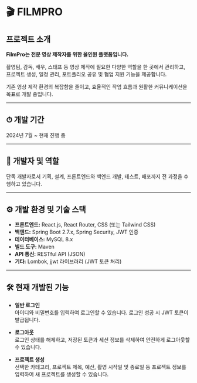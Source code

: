 # 🎬 FILMPRO
## 프로젝트 소개

**FilmPro는 전문 영상 제작자를 위한 올인원 플랫폼입니다.**

촬영팀, 감독, 배우, 스태프 등 영상 제작에 필요한 다양한 역할을 한 곳에서 관리하고,  
프로젝트 생성, 일정 관리, 포트폴리오 공유 및 협업 지원 기능을 제공합니다.  

기존 영상 제작 환경의 복잡함을 줄이고, 효율적인 작업 흐름과 원활한 커뮤니케이션을 목표로 개발 중입니다.

---

## ⏱ 개발 기간

2024년 7월 ~ 현재 진행 중

---

## 👤 개발자 및 역할

단독 개발자로서 기획, 설계, 프론트엔드와 백엔드 개발, 테스트, 배포까지 전 과정을 수행하고 있습니다.

---

## ⚙ 개발 환경 및 기술 스택

- **프론트엔드:** React.js, React Router, CSS (또는 Tailwind CSS)  
- **백엔드:** Spring Boot 2.7.x, Spring Security, JWT 인증  
- **데이터베이스:** MySQL 8.x  
- **빌드 도구:** Maven  
- **API 통신:** RESTful API (JSON)  
- **기타:** Lombok, jjwt 라이브러리 (JWT 토큰 처리)  

---

## 🛠 현재 개발된 기능

- **일반 로그인**  
  아이디와 비밀번호를 입력하여 로그인할 수 있습니다. 로그인 성공 시 JWT 토큰이 발급됩니다.
  

- **로그아웃**  
  로그인 상태를 해제하고, 저장된 토큰과 세션 정보를 삭제하여 안전하게 로그아웃할 수 있습니다.

- **프로젝트 생성**  
  선택한 카테고리, 프로젝트 제목, 예산, 촬영 시작일 및 종료일 등 프로젝트 정보를 입력하여 새 프로젝트를 생성할 수 있습니다.


